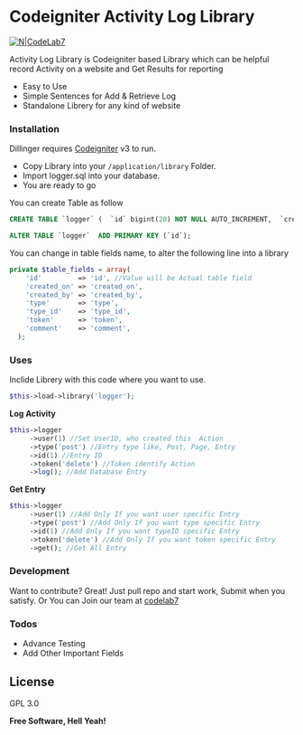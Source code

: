 # Codeigniter Activity Log Library

[![N|CodeLab7](https://avatars0.githubusercontent.com/u/39191324?s=200&v=4)](https://codelab7.com)

Activity Log Library is Codeigniter based Library which can be helpful record Activity on a website and Get Results for reporting

  - Easy to Use
  - Simple Sentences for Add & Retrieve Log
  - Standalone Librery for any kind of website

### Installation

Dillinger requires [Codeigniter](https://codeigniter.com) v3 to run.

- Copy Library into your `/application/library` Folder.
- Import logger.sql into your database.
- You are ready to go

You can create Table as follow
```sql
CREATE TABLE `logger` (  `id` bigint(20) NOT NULL AUTO_INCREMENT,  `created_on` timestamp NOT NULL DEFAULT CURRENT_TIMESTAMP,  `created_by`int(11) NOT NULL,  `type` varchar(255) NOT NULL,  `type_id` bigint(20) NOT NULL,  `token` varchar(255) NOT NULL, `comment` text NOT NULL );

ALTER TABLE `logger`  ADD PRIMARY KEY (`id`);
```

You can change in table fields name,  to alter the following line into a library

```php
private $table_fields = array(
    'id'         => 'id', //Value will be Actual table field
    'created_on' => 'created_on',
    'created_by' => 'created_by',
    'type'       => 'type',
    'type_id'    => 'type_id',
    'token'      => 'token',
    'comment'    => 'comment',
  );
```

### Uses
Inclide Librery with this code where you want to use.
```php
$this->load->library('logger');
```

**Log Activity**
```php
$this->logger
     ->user(1) //Set UserID, who created this  Action
     ->type('post') //Entry type like, Post, Page, Entry
     ->id(1) //Entry ID
     ->token('delete') //Token identify Action
     ->log(); //Add Database Entry
```
**Get Entry**
```php
$this->logger
     ->user(1) //Add Only If you want user specific Entry
     ->type('post') //Add Only If you want type specific Entry
     ->id(1) //Add Only If you want typeID specific Entry
     ->token('delete') //Add Only If you want token specific Entry
     ->get(); //Get All Entry
```

### Development

Want to contribute? Great! Just pull repo and start work, Submit when you satisfy.
Or You can Join our team at [codelab7](https://codelab7.com)



### Todos

 - Advance Testing
 - Add Other Important Fields

License
----
GPL 3.0

**Free Software, Hell Yeah!**